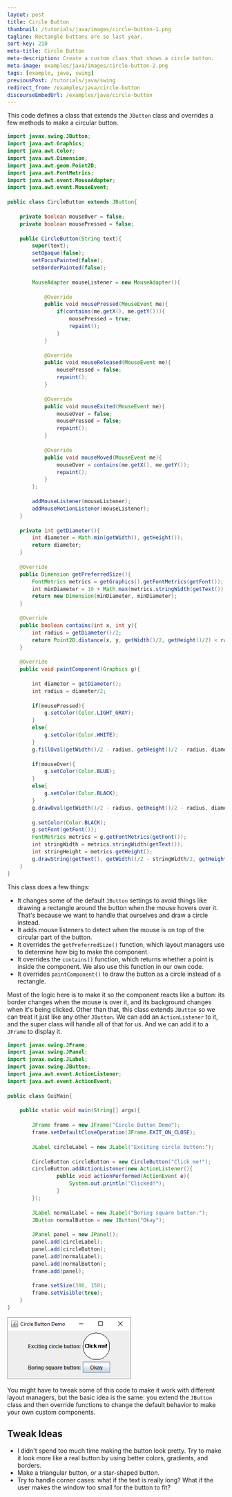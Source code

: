```yaml
---
layout: post
title: Circle Button
thumbnail: /tutorials/java/images/circle-button-1.png
tagline: Rectangle buttons are so last year.
sort-key: 210
meta-title: Circle Button
meta-description: Create a custom class that shows a circle button.
meta-image: examples/java/images/circle-button-2.png
tags: [example, java, swing]
previousPost: /tutorials/java/swing
redirect_from: /examples/java/circle-button
discourseEmbedUrl: /examples/java/circle-button
---
```


This code defines a class that extends the `JButton` class and overrides a few methods to make a circular button.

```java
import javax.swing.JButton;
import java.awt.Graphics;
import java.awt.Color;
import java.awt.Dimension;
import java.awt.geom.Point2D;
import java.awt.FontMetrics;
import java.awt.event.MouseAdapter;
import java.awt.event.MouseEvent;

public class CircleButton extends JButton{

	private boolean mouseOver = false;
	private boolean mousePressed = false;

	public CircleButton(String text){
		super(text);
		setOpaque(false);
		setFocusPainted(false);
		setBorderPainted(false);

		MouseAdapter mouseListener = new MouseAdapter(){

			@Override
			public void mousePressed(MouseEvent me){
				if(contains(me.getX(), me.getY())){
					mousePressed = true;
					repaint();
				}
			}

			@Override
			public void mouseReleased(MouseEvent me){
				mousePressed = false;
				repaint();
			}

			@Override
			public void mouseExited(MouseEvent me){
				mouseOver = false;
				mousePressed = false;
				repaint();
			}

			@Override
			public void mouseMoved(MouseEvent me){
				mouseOver = contains(me.getX(), me.getY());
				repaint();
			}
		};

		addMouseListener(mouseListener);
		addMouseMotionListener(mouseListener);		
	}

	private int getDiameter(){
		int diameter = Math.min(getWidth(), getHeight());
		return diameter;
	}

	@Override
	public Dimension getPreferredSize(){
		FontMetrics metrics = getGraphics().getFontMetrics(getFont());
		int minDiameter = 10 + Math.max(metrics.stringWidth(getText()), metrics.getHeight());
		return new Dimension(minDiameter, minDiameter);
	}

	@Override
	public boolean contains(int x, int y){
		int radius = getDiameter()/2;
		return Point2D.distance(x, y, getWidth()/2, getHeight()/2) < radius;
	}

	@Override
	public void paintComponent(Graphics g){

		int diameter = getDiameter();
		int radius = diameter/2;

		if(mousePressed){
			g.setColor(Color.LIGHT_GRAY);
		}
		else{
			g.setColor(Color.WHITE);
		}
		g.fillOval(getWidth()/2 - radius, getHeight()/2 - radius, diameter, diameter);

		if(mouseOver){
			g.setColor(Color.BLUE);
		}
		else{
			g.setColor(Color.BLACK);
		}
		g.drawOval(getWidth()/2 - radius, getHeight()/2 - radius, diameter, diameter);

		g.setColor(Color.BLACK);
		g.setFont(getFont());
		FontMetrics metrics = g.getFontMetrics(getFont());
		int stringWidth = metrics.stringWidth(getText());
		int stringHeight = metrics.getHeight();
		g.drawString(getText(), getWidth()/2 - stringWidth/2, getHeight()/2 + stringHeight/4);
	}
}
```

This class does a few things:

- It changes some of the default `JButton` settings to avoid things like drawing a rectangle around the button when the mouse hovers over it. That's because we want to handle that ourselves and draw a circle instead.
- It adds mouse listeners to detect when the mouse is on top of the circular part of the button.
- It overrides the `getPreferredSize()` function, which layout managers use to determine how big to make the component.
- It overrides the `contains()` function, which returns whether a point is inside the component. We also use this function in our own code.
- It overrides `paintComponent()` to draw the button as a circle instead of a rectangle.

Most of the logic here is to make it so the component reacts like a button: its border changes when the mouse is over it, and its background changes when it's being clicked. Other than that, this class extends `JButton` so we can treat it just like any other `JButton`. We can add an `ActionListener` to it, and the super class will handle all of that for us. And we can add it to a `JFrame` to display it.

```java
import javax.swing.JFrame;
import javax.swing.JPanel;
import javax.swing.JLabel;
import javax.swing.JButton;
import java.awt.event.ActionListener;
import java.awt.event.ActionEvent;

public class GuiMain{

	public static void main(String[] args){

		JFrame frame = new JFrame("Circle Button Demo");
		frame.setDefaultCloseOperation(JFrame.EXIT_ON_CLOSE);

		JLabel circleLabel = new JLabel("Exciting circle button:");

		CircleButton circleButton = new CircleButton("Click me!");
		circleButton.addActionListener(new ActionListener(){
				public void actionPerformed(ActionEvent e){
					System.out.println("Clicked!");
				}
		});

		JLabel normalLabel = new JLabel("Boring square button:");
		JButton normalButton = new JButton("Okay");

		JPanel panel = new JPanel();
		panel.add(circleLabel);
		panel.add(circleButton);
		panel.add(normalLabel);
		panel.add(normalButton);
		frame.add(panel);

		frame.setSize(300, 150);
		frame.setVisible(true);
	}
}
```

![circle button](/tutorials/java/images/circle-button-3.png)

You might have to tweak some of this code to make it work with different layout managers, but the basic idea is the same: you extend the `JButton` class and then override functions to change the default behavior to make your own custom components.

## Tweak Ideas

- I didn't spend too much time making the button look pretty. Try to make it look more like a real button by using better colors, gradients, and borders.
- Make a triangular button, or a star-shaped button.
- Try to handle corner cases: what if the text is really long? What if the user makes the window too small for the button to fit?
